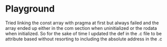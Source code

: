 # Playground

Tried linking the const array with pragma at first but always failed and the array ended up either in the com section when uninitialized or the rodata when initialized. 
So for the sake of time I updated the def in the .c file to be attribute based without resorting to including the absolute address in the .c  
